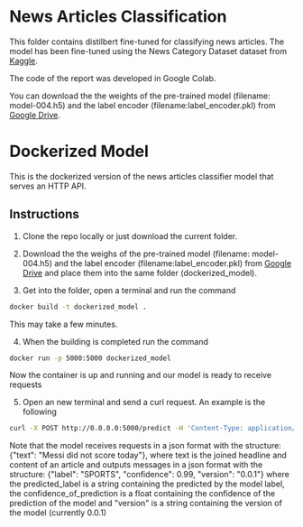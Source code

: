 # News Articles Classification

This folder contains distilbert fine-tuned for classifying news articles. The model has been fine-tuned using the News Category Dataset dataset from [Kaggle](https://www.kaggle.com/datasets/rmisra/news-category-dataset).

The code of the report was developed in Google Colab.

You can download the the weights of the pre-trained model (filename: model-004.h5) and the label encoder (filename:label_encoder.pkl) from [Google Drive](https://drive.google.com/drive/folders/1B1r0_WMrFG7YUZNkghmABq2kqxS3_I3o?usp=sharing). 

# Dockerized Model

This is the dockerized version of the news articles classifier model that serves an HTTP API.

## Instructions

1. Clone the repo locally or just download the current folder.

2. Download the the weighs of the pre-trained model (filename: model-004.h5) and the label encoder (filename:label_encoder.pkl) from [Google Drive](https://drive.google.com/drive/folders/1B1r0_WMrFG7YUZNkghmABq2kqxS3_I3o?usp=sharing) and place them into the same folder (dockerized_model).

3. Get into the folder, open a terminal and run the command

```bash
docker build -t dockerized_model .
```

This may take a few minutes.

4. When the building is completed run the command

```bash
docker run -p 5000:5000 dockerized_model
```

Now the container is up and running and our model is ready to receive requests

5. Open an new terminal and send a curl request. An example is the following

```bash
curl -X POST http://0.0.0.0:5000/predict -H 'Content-Type: application/json' -d '{"text": "Messi did not score today"}'
```

Note that the model receives requests in a json format with the structure: 
{"text": "Messi did not score today"}, where text is the joined headline and content of an article
and outputs messages in a json format with the structure:
{"label": "SPORTS", "confidence": 0.99, "version": "0.0.1"}
where the predicted_label is a string containing the predicted by the model label, the confidence_of_prediction is a float containing the confidence of the prediction of the model and "version" is a string containing the version of the model (currently 0.0.1)

